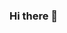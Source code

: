 ### Hi there 👋


 <!--
  [![Anurag's github stats](https://github-readme-stats.vercel.app/api?username=Ujoonnee)](https://github.com/anuraghazra/github-readme-stats)
-->
<!--
**SeongJunBlog/SeongJunBlog** is a ✨ _special_ ✨ repository because its `README.md` (this file) appears on your GitHub profile.

Here are some ideas to get you started:

- 🔭 I’m currently working on ...
- 🌱 I’m currently learning ...
- 👯 I’m looking to collaborate on ...
- 🤔 I’m looking for help with ...
- 💬 Ask me about ...
- 📫 How to reach me: ...
- 😄 Pronouns: ...
- ⚡ Fun fact: ...
-->

